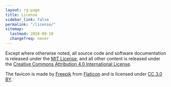 ```yaml
---
layout: rg-page
title: License
sidebar_link: false
permalink: "/license/"
sitemap:
  lastmod: 2018-09-19
  changefreq: never
---
```


Except where otherwise noted, all source code and software documentation is released under the [MIT License](https://opensource.org/licenses/MIT), and all other content is released under the [Creative Commons Attribution 4.0 International License](https://creativecommons.org/licenses/by/4.0/).

The favicon is made by [Freepik](https://www.freepik.com/) from [Flaticon](https://www.flaticon.com/) and is licensed under [CC 3.0 BY](http://creativecommons.org/licenses/by/3.0/).